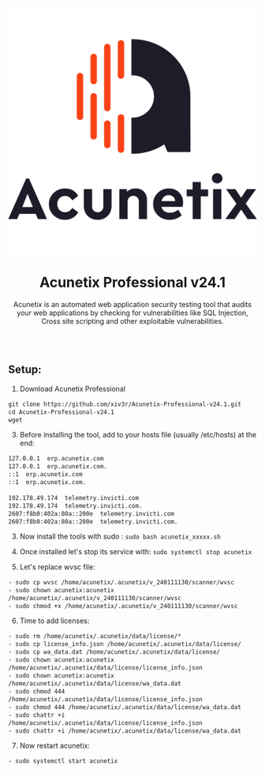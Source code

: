 <img width="1000" height="500" src="https://github.com/xiv3r/acunetix_23.11.231123131_x64/blob/main/logo/acunetix-logo.png">



# <h1 align="center"> Acunetix Professional v24.1 </h1>

<p align="center"> Acunetix is an automated web application security testing tool that audits your web applications by checking for vulnerabilities like SQL Injection, Cross site scripting and other exploitable vulnerabilities. </p>


<br></br>

## Setup:

1) Download Acunetix Professional
```
git clone https://github.com/xiv3r/Acunetix-Professional-v24.1.git
cd Acunetix-Professional-v24.1
wget
```
3) Before installing the tool, add to your hosts file (usually /etc/hosts) at the end:
  ```
127.0.0.1  erp.acunetix.com
127.0.0.1  erp.acunetix.com.
::1  erp.acunetix.com
::1  erp.acunetix.com.

192.178.49.174  telemetry.invicti.com
192.178.49.174  telemetry.invicti.com.
2607:f8b0:402a:80a::200e  telemetry.invicti.com
2607:f8b0:402a:80a::200e  telemetry.invicti.com.
  ```
3) Now install the tools with sudo : `sudo bash acunetix_xxxxx.sh`

4) Once installed let's stop its service with: `sudo systemctl stop acunetix`

5) Let's replace wvsc file:
  ```
  - sudo cp wvsc /home/acunetix/.acunetix/v_240111130/scanner/wvsc
  - sudo chown acunetix:acunetix /home/acunetix/.acunetix/v_240111130/scanner/wvsc
  - sudo chmod +x /home/acunetix/.acunetix/v_240111130/scanner/wvsc
  ```
6) Time to add licenses:
  ```
  - sudo rm /home/acunetix/.acunetix/data/license/*
  - sudo cp license_info.json /home/acunetix/.acunetix/data/license/
  - sudo cp wa_data.dat /home/acunetix/.acunetix/data/license/
  - sudo chown acunetix:acunetix /home/acunetix/.acunetix/data/license/license_info.json
  - sudo chown acunetix:acunetix /home/acunetix/.acunetix/data/license/wa_data.dat
  - sudo chmod 444 /home/acunetix/.acunetix/data/license/license_info.json
  - sudo chmod 444 /home/acunetix/.acunetix/data/license/wa_data.dat
  - sudo chattr +i /home/acunetix/.acunetix/data/license/license_info.json
  - sudo chattr +i /home/acunetix/.acunetix/data/license/wa_data.dat
  ```

7) Now restart acunetix:
  ```
  - sudo systemctl start acunetix
  ```

